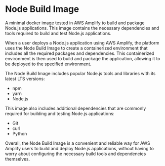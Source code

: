 # Node Build Image

A minimal docker image tested in AWS Amplify to build and package Node.js applications.
This image contains the necessary dependencies and tools required to build and test Node.js applications.

When a user deploys a Node.js application using AWS Amplify, the platform uses the Node Build Image to create a containerized environment that includes all the required packages and dependencies. This containerized environment is then used to build and package the application, allowing it to be deployed to the specified environment.

The Node Build Image includes popular Node.js tools and libraries with its latest LTS versions:
- npm
- yarn
- Node.js

This image also includes additional dependencies that are commonly required for building and testing Node.js applications:

- Git
- curl
- Python

Overall, the Node Build Image is a convenient and reliable way for AWS Amplify users to build and deploy Node.js applications, without having to worry about configuring the necessary build tools and dependencies themselves.

